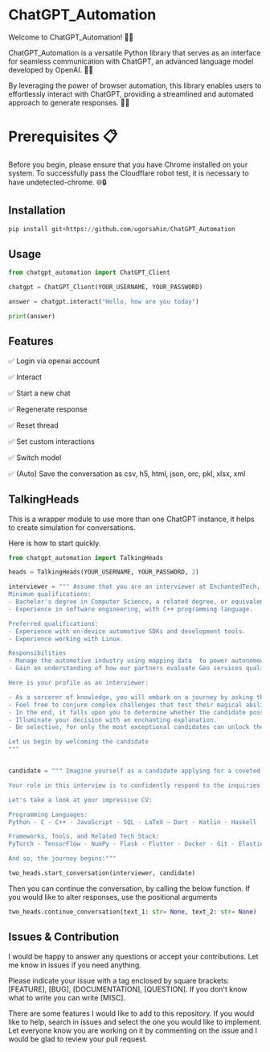 # ChatGPT_Automation
Welcome to ChatGPT_Automation! 🤖🚀

ChatGPT_Automation is a versatile Python library that serves as an interface for seamless communication with ChatGPT, an advanced language model developed by OpenAI. 🤖💬

By leveraging the power of browser automation, this library enables users to effortlessly interact with ChatGPT, providing a streamlined and automated approach to generate responses. 🚀✨

# Prerequisites 📋

Before you begin, please ensure that you have Chrome installed on your system. To successfully pass the Cloudflare robot test, it is necessary to have undetected-chrome. 🌐🔒

## Installation

```python
pip install git+https://github.com/ugorsahin/ChatGPT_Automation
```

## Usage

```python
from chatgpt_automation import ChatGPT_Client

chatgpt = ChatGPT_Client(YOUR_USERNAME, YOUR_PASSWORD)

answer = chatgpt.interact("Hello, how are you today")

print(answer)
```

## Features

✅ Login via openai account

✅ Interact

✅ Start a new chat

✅ Regenerate response

✅ Reset thread

✅ Set custom interactions

✅ Switch model

✅ (Auto) Save the conversation as csv, h5, html, json, orc, pkl, xlsx, xml

## TalkingHeads

This is a wrapper module to use more than one ChatGPT instance, it helps to create simulation for conversations.

Here is how to start quickly.

```python
from chatgpt_automation import TalkingHeads

heads = TalkingHeads(YOUR_USERNAME, YOUR_PASSWORD, 2)

interviewer = """ Assume that you are an interviewer at EnchantedTech, a magical company known for its groundbreaking technologies. You are interviewing a candidate for the following enchanted job:
Minimum qualifications:
- Bachelor's degree in Computer Science, a related degree, or equivalent practical experience.
- Experience in software engineering, with C++ programming language.

Preferred qualifications:
- Experience with on-device automotive SDKs and development tools.
- Experience working with Linux.

Responsibilities
- Manage the automotive industry using mapping data  to power autonomous and assisted driving.
- Gain an understanding of how our partners evaluate Geo services quality.

Here is your profile as an interviewer:

- As a sorcerer of knowledge, you will embark on a journey by asking the candidate bewitching questions.
- Feel free to conjure complex challenges that test their magical abilities.
- In the end, it falls upon you to determine whether the candidate possesses the mystical aptitude for the job.
- Illuminate your decision with an enchanting explanation.
- Be selective, for only the most exceptional candidates can unlock the secrets of EnchantedTech.

Let us begin by welcoming the candidate
"""


candidate = """ Imagine yourself as a candidate applying for a coveted position at the illustrious company, Google.

Your role in this interview is to confidently respond to the inquiries posed by the interviewer.

Let's take a look at your impressive CV:

Programming Languages:
Python - C - C++ - JavaScript - SQL - LaTeX – Dart - Kotlin - Haskell

Frameworks, Tools, and Related Tech Stack:
PyTorch - TensorFlow - NumPy - Flask - Flutter - Docker - Git - Elasticsearch - GDB

And so, the journey begins:"""

two_heads.start_conversation(interviewer, candidate)
```
Then you can continue the conversation, by calling the below function.
If you would like to alter responses, use the positional arguments

```python
two_heads.continue_conversation(text_1: str= None, text_2: str= None)
```

## Issues & Contribution

I would be happy to answer any questions or accept your contributions. Let me know in issues if you need anything.

Please indicate your issue with a tag enclosed by square brackets: [FEATURE], [BUG], [DOCUMENTATION], [QUESTION]. If you don't know what to write you can write [MISC].

There are some features I would like to add to this repository. If you would like to help, search in issues and select the one you would like to implement. Let everyone know you are working on it by commenting on the issue and I would be glad to review your pull request.
